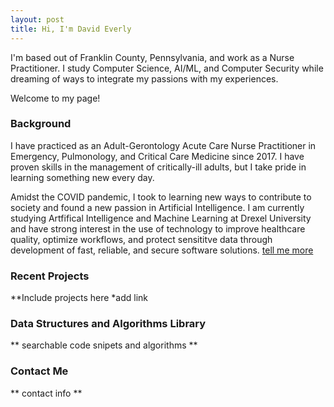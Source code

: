 ```yaml
---
layout: post
title: Hi, I'm David Everly
---
```


<div class="message">
I'm based out of Franklin County, Pennsylvania, and work as a Nurse Practitioner.  I study Computer Science, AI/ML, and Computer Security while dreaming of ways to integrate my passions with my experiences.

Welcome to my page!
</div>

### Background

I have practiced as an Adult-Gerontology Acute Care Nurse Practitioner in Emergency, Pulmonology, and Critical Care Medicine since 2017. I have proven skills in the management of critically-ill adults, but I take pride in learning something new every day. 

Amidst the COVID pandemic, I took to learning new ways to contribute to society and found a new passion in Artificial Intelligence.  I am currently studying Artfifical Intelligence and Machine Learning at Drexel University and have strong interest in the use of technology to improve healthcare quality, optimize workflows, and protect sensititve data through development of fast, reliable, and secure software solutions. [tell me more](https://www.dmeverly.com/about/)

### Recent Projects

**Include projects here  *add link

### Data Structures and Algorithms Library

** searchable code snipets and algorithms **

### Contact Me

** contact info **
